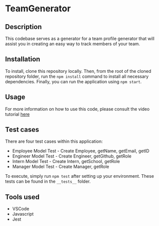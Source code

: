 # TeamGenerator


## Description
This codebase serves as a generator for a team profile generator that will assist you in creating an easy way to track members of your team.

## Installation
To install, clone this repository locally. Then, from the root of the cloned repository folder, run the `npm install` command to install all necessary dependencies. Finally, you can run the application using `npm start`.

## Usage
For more information on how to use this code, please consult the video tutorial [here](https://drive.google.com/file/d/1drm7pXelauhVJdZNUvPDTagg1cGsJVe2/view)

## Test cases
There are four test cases within this application:
* Employee Model Test - Create Employee, getName, getEmail, getID
* Engineer Model Test - Create Engineer, getGithub, getRole
* Intern Model Test - Create Intern, getSchool, getRole
* Manager Model Test - Create Manager, getRole

To execute, simply run `npm test` after setting up your environment. These tests can be found in the `__tests__` folder.

## Tools used
* VSCode
* Javascript
* Jest

